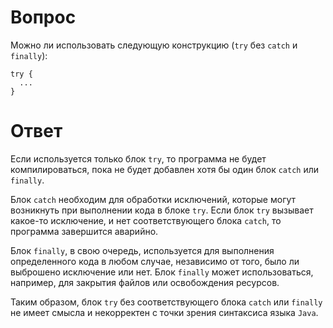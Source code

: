 # Вопрос
Можно ли использовать следующую конструкцию (`try` без `catch` и `finally`):
```
try {
  ...
}
```
# Ответ
Если используется только блок `try`, то программа не будет компилироваться, пока не будет добавлен хотя бы один блок `catch` или `finally`.

Блок `catch` необходим для обработки исключений, которые могут возникнуть при выполнении кода в блоке `try`. Если блок `try` вызывает какое-то исключение, и нет соответствующего блока `catch`, то программа завершится аварийно.

Блок `finally`, в свою очередь, используется для выполнения определенного кода в любом случае, независимо от того, было ли выброшено исключение или нет. Блок `finally` может использоваться, например, для закрытия файлов или освобождения ресурсов.

Таким образом, блок `try` без соответствующего блока `catch` или `finally` не имеет смысла и некорректен с точки зрения синтаксиса языка `Java`.
